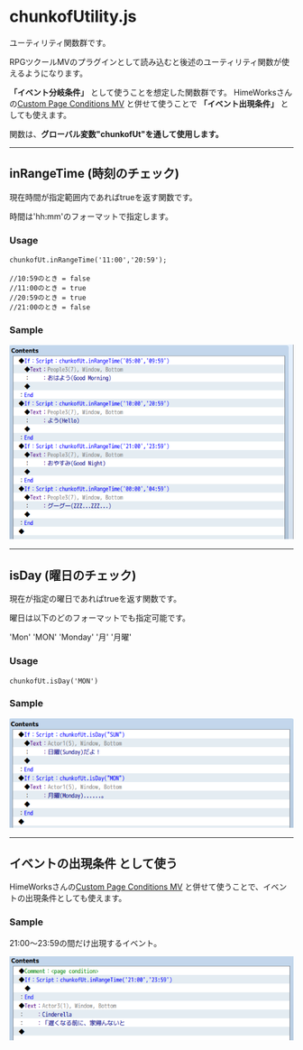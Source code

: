 # chunkofUtility.js

ユーティリティ関数群です。

RPGツクールMVのプラグインとして読み込むと後述のユーティリティ関数が使えるようになります。

**「イベント分岐条件」** として使うことを想定した関数群です。
HimeWorksさんの[Custom Page Conditions MV](http://himeworks.com/2015/10/custom-page-conditions-mv/)
と併せて使うことで **「イベント出現条件」** としても使えます。

 関数は、**グローバル変数"chunkofUt"を通して使用します。**

---
## inRangeTime (時刻のチェック)

現在時間が指定範囲内であればtrueを返す関数です。

時間は'hh:mm'のフォーマットで指定します。

### Usage

```
chunkofUt.inRangeTime('11:00','20:59');

//10:59のとき = false
//11:00のとき = true
//20:59のとき = true
//21:00のとき = false
```

### Sample

![](screenshot/inTimeRange.png)

---
## isDay (曜日のチェック)

現在が指定の曜日であればtrueを返す関数です。

曜日は以下のどのフォーマットでも指定可能です。

'Mon'
'MON'
'Monday'
'月'
'月曜'

### Usage

```
chunkofUt.isDay('MON')
```

### Sample

![](screenshot/isDay.png)

---
## イベントの出現条件 として使う

HimeWorksさんの[Custom Page Conditions MV](http://himeworks.com/2015/10/custom-page-conditions-mv/)
と併せて使うことで、イベントの出現条件としても使えます。

### Sample
21:00～23:59の間だけ出現するイベント。

![](screenshot/useCustomPageCondition.png)
